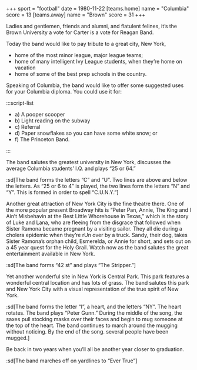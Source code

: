 +++
sport = "football"
date = 1980-11-22
[teams.home]
name = "Columbia"
score = 13
[teams.away]
name = "Brown"
score = 31
+++

Ladies and gentlemen, friends and alumni, and flatulent felines, it’s the Brown University a vote for Carter is a vote for Reagan Band.

Today the band would like to pay tribute to a great city, New York,

- home of the most minor league, major league teams;
- home of many intelligent Ivy League students, when they’re home on vacation
- home of some of the best prep schools in the country.

Speaking of Columbia, the band would like to offer some suggested uses for your Columbia diploma. You could use it for:

:::script-list

- a) A pooper scooper
- b) Light reading on the subway
- c) Referral
- d) Paper snowflakes so you can have some white snow; or
- f) The Princeton Band.

:::

The band salutes the greatest university in New York, discusses the average Columbia students’ I.Q. and plays “25 or 64.”

:sd[The band forms the letters “C” and “U”. Two lines are above and below the letters. As “25 or 6 to 4” is played, the two lines form the letters “N” and “Y”. This is formed in order to spell “C.U.N.Y.”]

Another great attraction of New York City is the fine theatre there. One of the more popular present Broadway hits is “Peter Pan, Annie, The King and I Ain’t Misbehavin at the Best Little Whorehouse in Texas,” which is the story of Luke and Lana, who are fleeing from the disgrace that followed when Sister Ramona became pregnant by a visiting sailor. They all die during a cholera epidemic when they’re rUn over by a truck. Sandy, their dog, takes Sister Ramona’s orphan child, Esmerelda, or Annie for short, and sets out on a 45 year quest for the Holy Grail. Watch now as the band salutes the great entertainment available in New York.

:sd[The band forms “42 st” and plays “The Stripper.”]

Yet another wonderful site in New York is Central Park. This park features a wonderful central location and has lots of grass. The band salutes this park and New York City with a visual representation of the true spirit of New York.

:sd[The band forms the letter “I”, a heart, and the letters “NY”. The heart rotates. The band plays “Peter Gunn.” During the middle of the song, the saxes pull stocking masks over their faces and begin to mug someone at the top of the heart. The band continues to march around the mugging without noticing. By the end of the song. several people have been mugged.]

Be back in two years when you’ll all be another year closer to graduation.

:sd[The band marches off on yardlines to “Ever True”]
